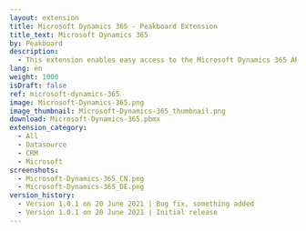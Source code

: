 ```yaml
---
layout: extension
title: Microsoft Dynamics 365 - Peakboard Extension
title_text: Microsoft Dynamics 365
by: Peakboard
description: 
  - This extension enables easy access to the Microsoft Dynamics 365 API for the Peakboard Designer. This means you can access all data from your Microsoft Dynamics 365 system and integrate it into your dashboard. Just some more dummy text to fill the space.
lang: en
weight: 1000
isDraft: false
ref: microsoft-dynamics-365
image: Microsoft-Dynamics-365.png
image_thumbnail: Microsoft-Dynamics-365_thumbnail.png
download: Microsoft-Dynamics-365.pbmx
extension_category:
  - All
  - Datasource
  - CRM
  - Microsoft
screenshots:
  - Microsoft-Dynamics-365_CN.png
  - Microsoft-Dynamics-365_DE.png
version_history:
  - Version 1.0.1 on 20 June 2021 | Bug fix, something added
  - Version 1.0.1 on 20 June 2021 | Initial release
---
```

